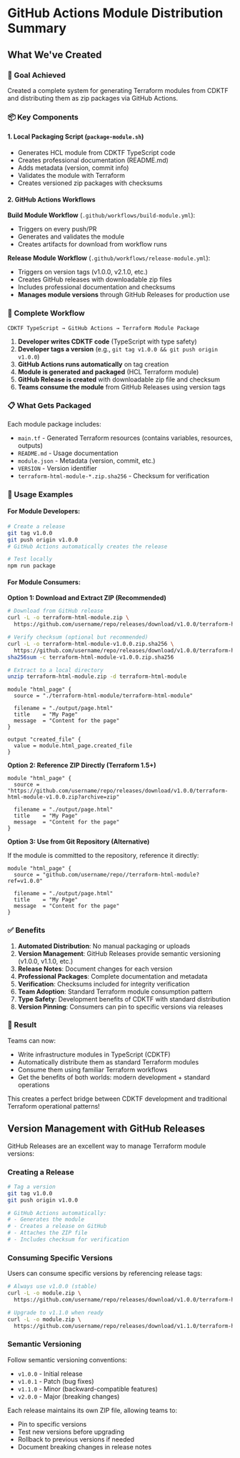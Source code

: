 # GitHub Actions Module Distribution Summary

## What We've Created

### 🎯 Goal Achieved

Created a complete system for generating Terraform modules from CDKTF and distributing them as zip packages via GitHub Actions.

### 📦 Key Components

#### 1. Local Packaging Script (`package-module.sh`)

- Generates HCL module from CDKTF TypeScript code
- Creates professional documentation (README.md)
- Adds metadata (version, commit info)
- Validates the module with Terraform
- Creates versioned zip packages with checksums

#### 2. GitHub Actions Workflows

**Build Module Workflow** (`.github/workflows/build-module.yml`):

- Triggers on every push/PR
- Generates and validates the module
- Creates artifacts for download from workflow runs

**Release Module Workflow** (`.github/workflows/release-module.yml`):

- Triggers on version tags (v1.0.0, v2.1.0, etc.)
- Creates GitHub releases with downloadable zip files
- Includes professional documentation and checksums
- **Manages module versions** through GitHub Releases for production use

### 🔄 Complete Workflow

```
CDKTF TypeScript → GitHub Actions → Terraform Module Package
```

1. **Developer writes CDKTF code** (TypeScript with type safety)
2. **Developer tags a version** (e.g., `git tag v1.0.0 && git push origin v1.0.0`)
3. **GitHub Actions runs automatically** on tag creation
4. **Module is generated and packaged** (HCL Terraform module)
5. **GitHub Release is created** with downloadable zip file and checksum
6. **Teams consume the module** from GitHub Releases using version tags

### 📋 What Gets Packaged

Each module package includes:

- `main.tf` - Generated Terraform resources (contains variables, resources, outputs)
- `README.md` - Usage documentation
- `module.json` - Metadata (version, commit, etc.)
- `VERSION` - Version identifier
- `terraform-html-module-*.zip.sha256` - Checksum for verification

### 🚀 Usage Examples

#### For Module Developers:

```bash
# Create a release
git tag v1.0.0
git push origin v1.0.0
# GitHub Actions automatically creates the release

# Test locally
npm run package
```

#### For Module Consumers:

**Option 1: Download and Extract ZIP (Recommended)**

```bash
# Download from GitHub release
curl -L -o terraform-html-module.zip \
  https://github.com/username/repo/releases/download/v1.0.0/terraform-html-module-v1.0.0.zip

# Verify checksum (optional but recommended)
curl -L -o terraform-html-module-v1.0.0.zip.sha256 \
  https://github.com/username/repo/releases/download/v1.0.0/terraform-html-module-v1.0.0.zip.sha256
sha256sum -c terraform-html-module-v1.0.0.zip.sha256

# Extract to a local directory
unzip terraform-html-module.zip -d terraform-html-module
```

```hcl
module "html_page" {
  source = "./terraform-html-module/terraform-html-module"

  filename = "./output/page.html"
  title    = "My Page"
  message  = "Content for the page"
}

output "created_file" {
  value = module.html_page.created_file
}
```

**Option 2: Reference ZIP Directly (Terraform 1.5+)**

```hcl
module "html_page" {
  source = "https://github.com/username/repo/releases/download/v1.0.0/terraform-html-module-v1.0.0.zip?archive=zip"

  filename = "./output/page.html"
  title    = "My Page"
  message  = "Content for the page"
}
```

**Option 3: Use from Git Repository (Alternative)**

If the module is committed to the repository, reference it directly:

```hcl
module "html_page" {
  source = "github.com/username/repo//terraform-html-module?ref=v1.0.0"

  filename = "./output/page.html"
  title    = "My Page"
  message  = "Content for the page"
}
```

### ✅ Benefits

1. **Automated Distribution**: No manual packaging or uploads
2. **Version Management**: GitHub Releases provide semantic versioning (v1.0.0, v1.1.0, etc.)
3. **Release Notes**: Document changes for each version
4. **Professional Packages**: Complete documentation and metadata
5. **Verification**: Checksums included for integrity verification
6. **Team Adoption**: Standard Terraform module consumption pattern
7. **Type Safety**: Development benefits of CDKTF with standard distribution
8. **Version Pinning**: Consumers can pin to specific versions via releases

### 🎉 Result

Teams can now:

- Write infrastructure modules in TypeScript (CDKTF)
- Automatically distribute them as standard Terraform modules
- Consume them using familiar Terraform workflows
- Get the benefits of both worlds: modern development + standard operations

This creates a perfect bridge between CDKTF development and traditional Terraform operational patterns!

## Version Management with GitHub Releases

GitHub Releases are an excellent way to manage Terraform module versions:

### Creating a Release

```bash
# Tag a version
git tag v1.0.0
git push origin v1.0.0

# GitHub Actions automatically:
# - Generates the module
# - Creates a release on GitHub
# - Attaches the ZIP file
# - Includes checksum for verification
```

### Consuming Specific Versions

Users can consume specific versions by referencing release tags:

```bash
# Always use v1.0.0 (stable)
curl -L -o module.zip \
  https://github.com/username/repo/releases/download/v1.0.0/terraform-html-module-v1.0.0.zip

# Upgrade to v1.1.0 when ready
curl -L -o module.zip \
  https://github.com/username/repo/releases/download/v1.1.0/terraform-html-module-v1.1.0.zip
```

### Semantic Versioning

Follow semantic versioning conventions:

- `v1.0.0` - Initial release
- `v1.0.1` - Patch (bug fixes)
- `v1.1.0` - Minor (backward-compatible features)
- `v2.0.0` - Major (breaking changes)

Each release maintains its own ZIP file, allowing teams to:

- Pin to specific versions
- Test new versions before upgrading
- Rollback to previous versions if needed
- Document breaking changes in release notes
